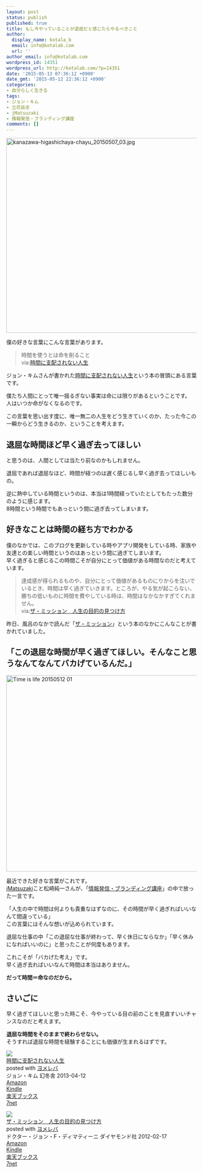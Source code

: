 ```yaml
---
layout: post
status: publish
published: true
title: もし今やっていることが退屈だと感じたらやるべきこと
author:
  display_name: kotala_b
  email: info@kotalab.com
  url: ''
author_email: info@kotalab.com
wordpress_id: 14351
wordpress_url: http://kotalab.com/?p=14351
date: '2015-05-13 07:36:12 +0900'
date_gmt: '2015-05-12 22:36:12 +0900'
categories:
- 自分らしく生きる
tags:
- ジョン・キム
- 立花岳志
- jMatsuzaki
- 情報発信・ブランディング講座
comments: []
---
```

<p><img src="http://kotalab.com/wp-content/uploads/2015/05/kanazawa-higashichaya-chayu_20150507_03-780x516.jpg" alt="kanazawa-higashichaya-chayu_20150507_03.jpg" width="780" height="516" class="aligncenter size-large wp-image-14286" /></p>
<p>僕の好きな言葉にこんな言葉があります。</p>
<blockquote><p>
時間を使うとは命を削ること<br />
via:<a href="http://www.amazon.co.jp/exec/obidos/asin/4344023625/same-22/" rel="nofollow" target="_blank">時間に支配されない人生</a>
</p></blockquote>
<p>ジョン・キムさんが書かれた<a href="http://www.amazon.co.jp/exec/obidos/asin/4344023625/same-22/" rel="nofollow" target="_blank">時間に支配されない人生</a>という本の冒頭にある言葉です。</p>
<p>僕たち人間にとって唯一揺るぎない事実は命には限りがあるということです。<br />
人はいつか命がなくなるのです。</p>
<p>この言葉を思い出す度に、唯一無二の人生をどう生きていくのか、たった今この一瞬からどう生きるのか、ということを考えます。</p>
<p><!--more--></p>
<h2>退屈な時間ほど早く過ぎ去ってほしい</h2>
<p>と思うのは、人間としては当たり前なのかもしれません。</p>
<p>退屈であれば退屈なほど、時間が経つのは遅く感じるし早く過ぎ去ってほしいもの。</p>
<p>逆に熱中している時間というのは、本当は1時間経っていたとしてもたった数分のように感じます。<br />
8時間という時間でもあっという間に過ぎ去ってしまいます。</p>
<h2>好きなことは時間の経ち方でわかる</h2>
<p>僕のなかでは、このブログを更新している時やアプリ開発をしている時、家族や友達との楽しい時間というのはあっという間に過ぎてしまいます。<br />
早く過ぎると感じるこの時間こそが自分にとって価値がある時間なのだと考えています。</p>
<blockquote><p>
達成感が得られるものや、自分にとって価値があるものにりからを注いでいるとき、時間は早く過ぎていきます。ところが、やる気が起こらない、勝ちの低いものに時間を費やしている時は、時間はなかなかすぎてくれません。<br />
via:<a href="http://www.amazon.co.jp/exec/obidos/asin/4478016445/same-22/" rel="nofollow" target="_blank">ザ・ミッション　人生の目的の見つけ方</a></p>
</blockquote>
<p>昨日、風呂のなかで読んだ「<a href="http://www.amazon.co.jp/exec/obidos/asin/4478016445/same-22/" rel="nofollow" target="_blank">ザ・ミッション</a>」という本のなかにこんなことが書かれていました。</p>
<h2>「この退屈な時間が早く過ぎてほしい。そんなこと思うなんてなんてバカげているんだ。」</h2>
<p><img src="http://kotalab.com/wp-content/uploads/2015/05/time-is-life_20150512_01.jpg" alt="Time is life 20150512 01" width="780" height ="520" class="aligncenter size-large" /></p>
<p>最近できた好きな言葉がこれです。<br /><a href="https://twitter.com/jmatsuzaki" target="_blank">jMatsuzaki</a>こと松崎純一さんが、「<a href="http://www.ttcbn.net/no_second_life/archives/49501" target="_blank">情報発信・ブランディング講座</a>」の中で放った一言です。</p>
<p>「人生の中で時間は何よりも貴重なはずなのに、その時間が早く過ぎればいいなんて間違っている」<br />
この言葉にはそんな想いが込められています。</p>
<p>退屈な仕事の中「この退屈な仕事が終わって、早く休日にならなか」「早く休みになればいいのに」と思ったことが何度もあります。</p>
<p>これこそが「バカげた考え」です。<br />
早く過ぎ去ればいいなんて時間は本当はありません。</p>
<p><strong>だって時間＝命なのだから。</strong></p>
<h2>さいごに</h2>
<p>早く過ぎてほしいと思った時こそ、今やっている目の前のことを見直すいいチャンスなのだと考えます。</p>
<p><strong>退屈な時間をそのままで終わらせない。</strong><br />
そうすれば退屈な時間を経験することにも価値が生まれるはずです。</p>
<div class="booklink-box">
<div class="booklink-image"><a href="http://www.amazon.co.jp/exec/obidos/asin/4344023625/same-22/" rel="nofollow" target="_blank"><img src="http://ecx.images-amazon.com/images/I/51ATye38zPL._SL160_.jpg" style="border: none;" /></a></div>
<div class="booklink-info">
<div class="booklink-name"><a href="http://www.amazon.co.jp/exec/obidos/asin/4344023625/same-22/" rel="nofollow" target="_blank">時間に支配されない人生</a>
<div class="booklink-powered-date">posted with <a href="http://yomereba.com" rel="nofollow" target="_blank">ヨメレバ</a></div>
</div>
<div class="booklink-detail">ジョン・キム 幻冬舎 2013-04-12    </div>
<div class="booklink-link2">
<div class="shoplinkamazon"><a href="http://www.amazon.co.jp/exec/obidos/asin/4344023625/same-22/" rel="nofollow" target="_blank">Amazon</a></div>
<div class="shoplinkkindle"><a href="http://www.amazon.co.jp/exec/obidos/ASIN/B00CEPEI02/same-22/" rel="nofollow" target="_blank">Kindle</a></div>
<div class="shoplinkrakuten"><a href="http://c.af.moshimo.com/af/c/click?a_id=374939&p_id=56&pc_id=56&pl_id=637&s_v=b5Rz2P0601xu&url=http%3A%2F%2Fbooks.rakuten.co.jp%2Frb%2F12270606%2F" rel="nofollow" target="_blank">楽天ブックス</a><img src="http://i.af.moshimo.com/af/i/impression?a_id=374939&p_id=56&pc_id=56&pl_id=637" width="1" height="1" style="border:none;"></div>
<div class="shoplinkseven"><a href="http://ck.jp.ap.valuecommerce.com/servlet/referral?sid=2967684&pid=881104827&vc_url=http%3A%2F%2Fwww.7netshopping.jp%2Fbooks%2Fsearch_result%2F%3Fctgy%3Dbooks%26code%3D4344023625" target="_blank">7net</a><img src="http://atq.ad.valuecommerce.com/servlet/atq/gifbanner?sid=2967684&pid=881104827" height="1" width="1" border="0"></div>
</p></div>
</div>
<div class="booklink-footer"></div>
</div>
<div class="booklink-box">
<div class="booklink-image"><a href="http://www.amazon.co.jp/exec/obidos/asin/4478016445/same-22/" rel="nofollow" target="_blank"><img src="http://ecx.images-amazon.com/images/I/51oSK9yJWfL._SL160_.jpg" style="border: none;" /></a></div>
<div class="booklink-info">
<div class="booklink-name"><a href="http://www.amazon.co.jp/exec/obidos/asin/4478016445/same-22/" rel="nofollow" target="_blank">ザ・ミッション　人生の目的の見つけ方</a>
<div class="booklink-powered-date">posted with <a href="http://yomereba.com" rel="nofollow" target="_blank">ヨメレバ</a></div>
</div>
<div class="booklink-detail">ドクター・ジョン・F・ディマティーニ ダイヤモンド社 2012-02-17    </div>
<div class="booklink-link2">
<div class="shoplinkamazon"><a href="http://www.amazon.co.jp/exec/obidos/asin/4478016445/same-22/" rel="nofollow" target="_blank">Amazon</a></div>
<div class="shoplinkkindle"><a href="http://www.amazon.co.jp/gp/search?keywords=%83U%81E%83~%83b%83V%83%87%83%93%81%40%90l%90%B6%82%CC%96%DA%93I%82%CC%8C%A9%82%C2%82%AF%95%FB&__mk_ja_JP=%83J%83%5E%83J%83i&url=node%3D2275256051&tag=same-22" rel="nofollow" target="_blank">Kindle</a></div>
<div class="shoplinkrakuten"><a href="http://c.af.moshimo.com/af/c/click?a_id=374939&p_id=56&pc_id=56&pl_id=637&s_v=b5Rz2P0601xu&url=http%3A%2F%2Fbooks.rakuten.co.jp%2Frb%2F11520209%2F" rel="nofollow" target="_blank">楽天ブックス</a><img src="http://i.af.moshimo.com/af/i/impression?a_id=374939&p_id=56&pc_id=56&pl_id=637" width="1" height="1" style="border:none;"></div>
<div class="shoplinkseven"><a href="http://ck.jp.ap.valuecommerce.com/servlet/referral?sid=2967684&pid=881104827&vc_url=http%3A%2F%2Fwww.7netshopping.jp%2Fbooks%2Fsearch_result%2F%3Fctgy%3Dbooks%26code%3D4478016445" target="_blank">7net</a><img src="http://atq.ad.valuecommerce.com/servlet/atq/gifbanner?sid=2967684&pid=881104827" height="1" width="1" border="0"></div>
</p></div>
</div>
<div class="booklink-footer"></div>
</div>
